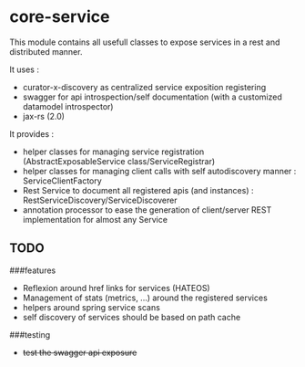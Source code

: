 core-service
=================

This module contains all usefull classes to expose services in a rest and distributed manner.

It uses :
- curator-x-discovery as centralized service exposition registering
- swagger for api introspection/self documentation (with a customized datamodel introspector)
- jax-rs (2.0)

It provides :
- helper classes for managing service registration (AbstractExposableService class/ServiceRegistrar)
- helper classes for managing client calls with self autodiscovery manner : ServiceClientFactory
- Rest Service to document all registered apis (and instances) : RestServiceDiscovery/ServiceDiscoverer
- annotation processor to ease the generation of client/server REST implementation for almost any Service

TODO
--------------
###features
- Reflexion around href links for services (HATEOS)
- Management of stats (metrics, ...) around the registered services
- helpers around spring service scans
- self discovery of services should be based on path cache 

###testing
- ~~test the swagger api exposure~~